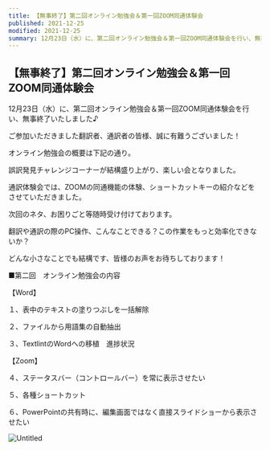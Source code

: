 ```yaml
---
title: 【無事終了】第二回オンライン勉強会＆第一回ZOOM同通体験会
published: 2021-12-25
modified: 2021-12-25
summary: 12月23日（水）に、第二回オンライン勉強会＆第一回ZOOM同通体験会を行い、無事終了いたしました♪
---
```


## 【無事終了】第二回オンライン勉強会＆第一回ZOOM同通体験会

12月23日（水）に、第二回オンライン勉強会＆第一回ZOOM同通体験会を行い、無事終了いたしました♪

ご参加いただきました翻訳者、通訳者の皆様、誠に有難うございました！

オンライン勉強会の概要は下記の通り。

誤訳発見チャレンジコーナーが結構盛り上がり、楽しい会となりました。

通訳体験会では、ZOOMの同通機能の体験、ショートカットキーの紹介などをさせていただきました。

次回のネタ、お困りごと等随時受け付けております。

翻訳や通訳の際のPC操作、こんなことできる？この作業をもっと効率化できないか？

どんな小さなことでも結構です、皆様のお声をお待ちしております！

■第二回　オンライン勉強会の内容

【Word】

１、表中のテキストの塗りつぶしを一括解除

２、ファイルから用語集の自動抽出

３、TextlintのWordへの移植　進捗状況

【Zoom】

４、ステータスバー（コントロールバー）を常に表示させたい

５、各種ショートカット

６、PowerPointの共有時に、編集画面ではなく直接スライドショーから表示させたい

![Untitled](/pict/posts/2020/1225/0.png)
